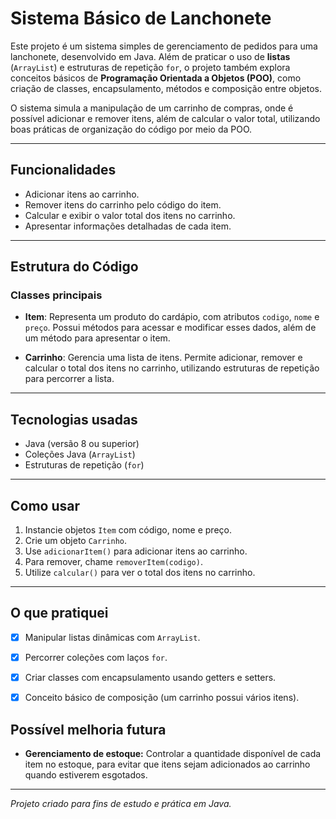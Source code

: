 # Sistema Básico de Lanchonete

Este projeto é um sistema simples de gerenciamento de pedidos para uma lanchonete, desenvolvido em Java. Além de praticar o uso de **listas** (`ArrayList`) e estruturas de repetição `for`, o projeto também explora conceitos básicos de **Programação Orientada a Objetos (POO)**, como criação de classes, encapsulamento, métodos e composição entre objetos.

O sistema simula a manipulação de um carrinho de compras, onde é possível adicionar e remover itens, além de calcular o valor total, utilizando boas práticas de organização do código por meio da POO.

---

## Funcionalidades

- Adicionar itens ao carrinho.
- Remover itens do carrinho pelo código do item.
- Calcular e exibir o valor total dos itens no carrinho.
- Apresentar informações detalhadas de cada item.

---

## Estrutura do Código

### Classes principais

- **Item**: Representa um produto do cardápio, com atributos `codigo`, `nome` e `preço`. Possui métodos para acessar e modificar esses dados, além de um método para apresentar o item.
  
- **Carrinho**: Gerencia uma lista de itens. Permite adicionar, remover e calcular o total dos itens no carrinho, utilizando estruturas de repetição para percorrer a lista.

---

## Tecnologias usadas

- Java (versão 8 ou superior)
- Coleções Java (`ArrayList`)
- Estruturas de repetição (`for`)

---

## Como usar

1. Instancie objetos `Item` com código, nome e preço.
2. Crie um objeto `Carrinho`.
3. Use `adicionarItem()` para adicionar itens ao carrinho.
4. Para remover, chame `removerItem(codigo)`.
5. Utilize `calcular()` para ver o total dos itens no carrinho.

---

## O que pratiquei

- [x]  Manipular listas dinâmicas com `ArrayList`.
- [x]  Percorrer coleções com laços `for`.
- [x]  Criar classes com encapsulamento usando getters e setters.
- [x]  Conceito básico de composição (um carrinho possui vários itens).


## Possível melhoria futura
- **Gerenciamento de estoque:** Controlar a quantidade disponível de cada item no estoque, para evitar que itens sejam adicionados ao carrinho quando estiverem esgotados.
---

_Projeto criado para fins de estudo e prática em Java._
